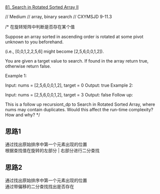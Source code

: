 [81. Search in Rotated Sorted Array II](https://leetcode.com/problems/search-in-rotated-sorted-array-ii/)

// Medium
// array, binary search
// CXYMSJD 9-11.3

/*
在旋转矩阵中判断是否存在某个值

Suppose an array sorted in ascending order is rotated at some pivot unknown to you beforehand.

(i.e., [0,0,1,2,2,5,6] might become [2,5,6,0,0,1,2]).

You are given a target value to search. If found in the array return true, otherwise return false.

Example 1:

Input: nums = [2,5,6,0,0,1,2], target = 0
Output: true
Example 2:

Input: nums = [2,5,6,0,0,1,2], target = 3
Output: false
Follow up:

This is a follow up recursiont_dp to Search in Rotated Sorted Array, where nums may contain duplicates.
Would this affect the run-time complexity? How and why?
 */
## 思路1
通过找出原始排序中第一个元素出现的位置  
根据查找值在旋转的左部分 | 右部分进行二分查找  



## 思路2
通过找出原始排序中第一个元素出现的位置  
通过带偏移的二分查找找出是否存在